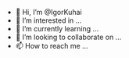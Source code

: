 - 👋 Hi, I’m @IgorKuhai
- 👀 I’m interested in ...
- 🌱 I’m currently learning ...
- 💞️ I’m looking to collaborate on ...
- 📫 How to reach me ...

<!---
IgorKuhai/IgorKuhai is a ✨ special ✨ repository because its `README.md` (this file) appears on your GitHub profile.
You can click the Preview link to take a look at your changes.
--->
